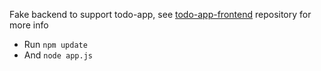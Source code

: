 Fake backend to support todo-app, see [todo-app-frontend](https://github.com/doktor500/todo-app-frontend) repository for more info

- Run `npm update`
- And `node app.js`